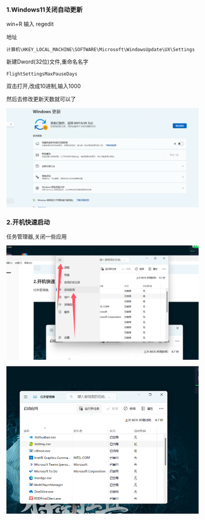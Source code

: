 ### 1.Windows11关闭自动更新

win+R 输入 regedit

地址

```
计算机\HKEY_LOCAL_MACHINE\SOFTWARE\Microsoft\WindowsUpdate\UX\Settings
```

新建Dword(32位)文件,重命名名字

```
FlightSettingsMaxPauseDays
```

双击打开,改成10进制,输入1000	

然后去修改更新天数就可以了

![image-20240901174632845](assets/image-20240901174632845.png)

### 2.开机快速启动

任务管理器,关闭一些应用

![image-20240901174818967](assets/image-20240901174818967.png)

![image-20240901174756378](assets/image-20240901174756378.png)